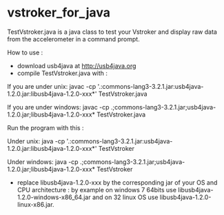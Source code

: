 # vstroker_for_java

TestVstroker.java is a java class to test your Vstroker and display raw data from the accelerometer in
a command prompt.

How to use :
- download usb4java at http://usb4java.org
- compile TestVstroker.java with :

If you are under unix:
javac -cp '.:commons-lang3-3.2.1.jar:usb4java-1.2.0.jar:libusb4java-1.2.0-xxx*' TestVstroker.java

If you are under windows:
javac -cp .;commons-lang3-3.2.1.jar;usb4java-1.2.0.jar;libusb4java-1.2.0-xxx* TestVstroker.java


Run the program with this :

Under unix:
java -cp '.:commons-lang3-3.2.1.jar:usb4java-1.2.0.jar:libusb4java-1.2.0-xxx*' TestVstroker

Under windows:
java -cp .;commons-lang3-3.2.1.jar;usb4java-1.2.0.jar;libusb4java-1.2.0-xxx* TestVstroker

* replace libusb4java-1.2.0-xxx by the corresponding jar of your OS and CPU architecture : by example
on windows 7 64bits use libusb4java-1.2.0-windows-x86_64.jar and on 32 linux OS use 
libusb4java-1.2.0-linux-x86.jar.
